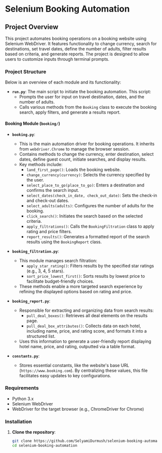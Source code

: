 # Selenium Booking Automation

## Project Overview

This project automates booking operations on a booking website using Selenium WebDriver. It features functionality to change currency, search for destinations, set travel dates, define the number of adults, filter results based on criteria, and generate reports. The project is designed to allow users to customize inputs through terminal prompts.

### Project Structure

Below is an overview of each module and its functionality:

- **`run.py`**: The main script to initiate the booking automation. This script:
  - Prompts the user for input on travel destination, dates, and the number of adults.
  - Calls various methods from the `Booking` class to execute the booking search, apply filters, and generate a results report.

#### Booking Module (`booking/`)
- **`booking.py`**: 
  - This is the main automation driver for booking operations. It inherits from `webdriver.Chrome` to manage the browser session.
  - Contains methods to change the currency, enter destination, select dates, define guest count, initiate searches, and display results.
  - Key methods include:
    - `land_first_page()`: Loads the booking website.
    - `change_currency(currency)`: Selects the currency specified by the user.
    - `select_place_to_go(place_to_go)`: Enters a destination and confirms the search input.
    - `select_dates(check_in_date, check_out_date)`: Sets the check-in and check-out dates.
    - `select_adults(adults)`: Configures the number of adults for the booking.
    - `click_search()`: Initiates the search based on the selected criteria.
    - `apply_filtrations()`: Calls the `BookingFiltration` class to apply rating and price filters.
    - `report_results()`: Generates a formatted report of the search results using the `BookingReport` class.

- **`booking_filtration.py`**:
  - This module manages search filtration:
    - `apply_star_rating()`: Filters results by the specified star ratings (e.g., 3, 4, 5 stars).
    - `sort_price_lowest_first()`: Sorts results by lowest price to facilitate budget-friendly choices.
  - These methods enable a more targeted search experience by refining the displayed options based on rating and price.

- **`booking_report.py`**:
  - Responsible for extracting and organizing data from search results:
    - `pull_deal_boxes()`: Retrieves all deal elements on the results page.
    - `pull_deal_box_attributes()`: Collects data on each hotel, including name, price, and rating score, and formats it into a structured list.
  - Uses this information to generate a user-friendly report displaying hotel name, price, and rating, outputted via a table format.

- **`constants.py`**:
  - Stores essential constants, like the website's base URL (`https://www.booking.com`). By centralizing these values, this file facilitates easy updates to key configurations.

### Requirements

- Python 3.x
- Selenium WebDriver
- WebDriver for the target browser (e.g., ChromeDriver for Chrome)

### Installation

1. **Clone the repository**:
   ```bash
   git clone https://github.com/SelyamiDurmush/selenium-booking-automation.git
   cd selenium-booking-automation
